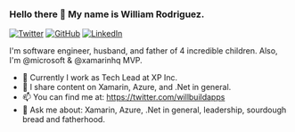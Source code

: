 ### Hello there 👋 My name is William Rodriguez.

<a href="https://twitter.com/willbuildapps"><img src="https://img.shields.io/twitter/follow/willbuildapps?label=Twitter&style=social" alt="Twitter" /></a>
<a href="https://github.com/willbuildapps"><img src="https://img.shields.io/github/followers/willbuildapps?style=social" alt="GitHub" /></a>
<a href="https://www.linkedin.com/in/willbuildapps"><img src="https://img.shields.io/badge/LinkedIn--_.svg?style=social&logo=linkedin" alt="LinkedIn" /></a>

I'm software engineer, husband, and father of 4 incredible children. Also, I'm @microsoft & @xamarinhq MVP.

- 🔭 Currently I work as Tech Lead at XP Inc. 
- 👯 I share content on Xamarin, Azure, and .Net in general.
- 📫 You can find me at: https://twitter.com/willbuildapps
- 💬 Ask me about: Xamarin, Azure, .Net in general, leadership, sourdough bread and fatherhood.
